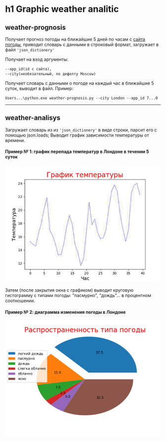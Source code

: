 h1 Graphic weather analitic
============================

## weather-prognosis

Получает прогноз погоды на ближайшие 5 дней по часам с [сайта погоды](http://api.openweathermap.org), приводит словарь с данными в строковый формат, загружает в файл `'json_dictionery'`

Получает на вход аргументы:

    --app_id(id с сайта),
    --city(необязательный, по дефолту Moscow)

Получает словарь с данными о погоде на каждый час в ближайшие 5 суток, выводит в файл.
Пример:

    Users...\python.exe weather-prognosis.py --city London --app_id 7...0
***
## weather-analisys

Загружает словарь из из `'json_dictionery'` в виде строки, парсит его с помощью json.loads; Выводит график зависимости температуры от времени.

#### Пример № 1: график перепада температур в Лондоне в течении 5 суток


![Alt text](https://github.com/BikeevArtur/weather-prognosis/blob/master/Figure_0.png?raw=true "Optional Title")


Затем (после закрытия окна с графиком) выводит круговую гистограмму с типами погоды: "пасмурно", "дождь"... в процентном соотношении.
#### Пример № 2: диаграмма изменения погоды в Лондоне


![Alt text](https://github.com/BikeevArtur/weather-prognosis/blob/master/Figure_1.png?raw=true "Optional Title")
